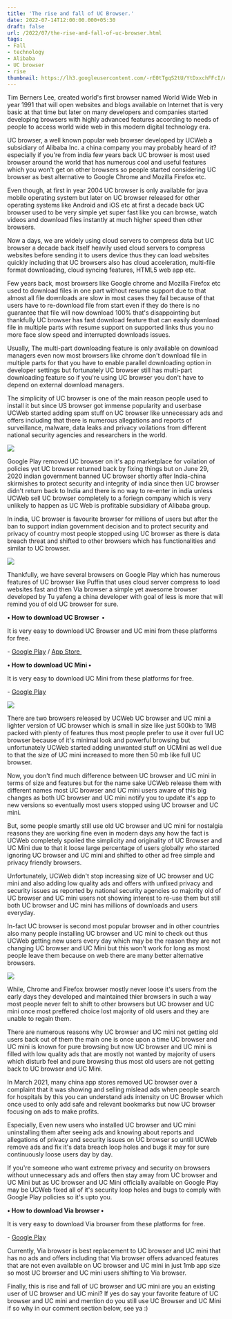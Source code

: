 ```yaml
---
title: 'The rise and fall of UC Browser.'
date: 2022-07-14T12:00:00.000+05:30
draft: false
url: /2022/07/the-rise-and-fall-of-uc-browser.html
tags: 
- Fall
- technology
- Alibaba
- UC browser
- rise
thumbnail: https://lh3.googleusercontent.com/-rE0tTgqS2tU/YtDxxchFFcI/AAAAAAAAMdQ/Oo-miuej2n8b0wFSEfl2IVBF7OYbZiDYQCNcBGAsYHQ/s1600/1657860538526498-0.png
---
```


  

  

Tim Berners Lee, created world's first browser named World Wide Web in year 1991 that will open websites and blogs available on Internet that is very basic at that time but later on many developers and companies started developing browsers with highly advanced features according to needs of people to access world wide web in this modern digital technology era.

  

UC browser, a well known popular web browser developed by UCWeb a subsidiary of Alibaba Inc. a china company you may probably heard of it? especially if you're from india few years back UC browser is most used browser around the world that has numerous cool and useful features which you won't get on other browsers so people started considering UC browser as best alternative to Google Chrome and Mozilla Firefox etc.

  

Even though, at first in year 2004 UC browser is only available for java mobile operating system but later on UC browser released for other operating systems like Android and iOS etc at first a decade back UC browser used to be very simple yet super fast like you can browse, watch videos and download files instantly at much higher speed then other browsers.

  

Now a days, we are widely using cloud servers to compress data but UC browser a decade back itself heavily used cloud servers to compress websites before sending it to users device thus they can load websites quickly including that UC browsers also has cloud acceleration, multi-file format downloading, cloud syncing features, HTML5 web app etc.

  

Few years back, most browsers like Google chrome and Mozilla Firefox etc used to download files in one part without resume support due to that almost all file downloads are slow in most cases they fail because of that users have to re-download file from start even if they do there is no guarantee that file will now download 100% that's disappointing but thankfully UC browser has fast download feature that can easily download file in multiple parts with resume support on supported links thus you no more face slow speed and interrupted downloads issues.

  

Usually, The multi-part downloading feature is only available on download managers even now most browsers like chrome don't download file in multiple parts for that you have to enable parallel downloading option in developer settings but fortunately UC browser still has multi-part downloading feature so if you're using UC browser you don't have to depend on external download managers.

  

The simplicity of UC browser is one of the main reason people used to install it but since US browser got immense popularity and userbase UCWeb started adding spam stuff on UC browser like unnecessary ads and offers including that there is numerous allegations and reports of surveillance, malware, data leaks and privacy voilations from different national security agencies and researchers in the world.

  

 ![](https://lh3.googleusercontent.com/-1_2DI1Wa1O0/YtESWhz5jJI/AAAAAAAAMdk/K5bFfYNnQx4hl0xsBLAYhO7_PW-xqZZYACNcBGAsYHQ/s1600/1657868885937428-0.png) 

  

  

Google Play removed UC browser on it's app marketplace for voilation of policies yet UC browser returned back by fixing things but on June 29, 2020 indian government banned UC browser shortly after India-china skirmishes to protect security and integrity of india since then UC browser didn't return back to India and there is no way to re-enter in india unless UCWeb sell UC browser completely to a foriegn company which is very unlikely to happen as UC Web is profitable subsidiary of Alibaba group.

  

In india, UC browser is favourite browser for millions of users but after the ban to support indian government decision and to protect security and privacy of country most people stopped using UC browser as there is data breach threat and shifted to other browsers which has functionalities and similar to UC browser.

  

 ![](https://lh3.googleusercontent.com/-7bIlBxOtzgc/YtESVquzITI/AAAAAAAAMdg/JYPKgHIJVSUy2N-PmWlfUFMiGLYNVxx_ACNcBGAsYHQ/s1600/1657868881719265-1.png) 

  

  

Thankfully, we have several browsers on Google Play which has numerous features of UC browser like Puffin that uses cloud server compress to load websites fast and then Via browser a simple yet awesome browser developed by Tu yafeng a china developer with goal of less is more that will remind you of old UC browser for sure.

  

**• How to download UC Browser  •**

  

It is very easy to download UC Browser and UC mini from these platforms for free.

  

\- [Google Play](https://play.google.com/store/apps/details?id=com.UCMobile.intl&hl=en_AU&gl=US&referrer=utm_source=google&utm_medium=organic&utm_term=uc+browser+google+play) / [App Store ](https://apps.apple.com/us/app/u-c-browser/id1615331987)

  

**• How to download UC Mini •**

  

It is very easy to download UC Mini from these platforms for free.

  

\- [Google Play](https://play.google.com/store/apps/details?id=com.uc.browser.en&hl=en_US&gl=US&referrer=utm_source=google&utm_medium=organic&utm_term=uc+browser+google+play&pcampaignid=APPU_1_8g_RYoLWMZquptQP3pWlkAE) 

  

 ![](https://lh3.googleusercontent.com/-VnbbqKjfAqM/YtESUlcye6I/AAAAAAAAMdc/iUJPadfYl585QMvJUdjhKQXGSLXA5dLcQCNcBGAsYHQ/s1600/1657868877389584-2.png) 

  

  

There are two browsers released by UCWeb UC browser and UC mini a lighter version of UC browser which is small in size like just 500kb to 1MB packed with plenty of features thus most people prefer to use it over full UC browser because of it's minimal look and powerful browsing but unfortunately UCWeb started adding unwanted stuff on UCMini as well due to that the size of UC mini increased to more then 50 mb like full UC browser.

  

Now, you don't find much difference between UC browser and UC mini in terms of size and features but for the name sake UCWeb release them with different names most UC browser and UC mini users aware of this big changes as both UC browser and UC mini notify you to update it's app to new versions so eventually most users stopped using UC browser and UC mini.

  

But, some people smartly still use old UC browser and UC mini for nostalgia reasons they are working fine even in modern days any how the fact is UCWeb completely spoiled the simplicity and originality of UC Browser and UC Mini due to that it loose large percentage of users globally who started ignoring UC browser and UC mini and shifted to other ad free simple and privacy friendly browsers.

  

Unfortunately, UCWeb didn't stop increasing size of UC browser and UC mini and also adding low quality ads and offers with unfixed privacy and security issues as reported by national security agencies so majority old of UC browser and UC mini users not showing interest to re-use them but still both UC browser and UC mini has millions of downloads and users everyday.

  

In-fact UC browser is second most popular browser and in other countries also many people installing UC browser and UC mini to check out thus UCWeb getting new users every day which may be the reason they are not changing UC browser and UC Mini but this won't work for long as most people leave them because on web there are many better alternative browsers.

  

 ![](https://lh3.googleusercontent.com/-m_idXg8fVNs/YtESTqnUDBI/AAAAAAAAMdY/3qp4nNxh8eUngM1dKird8EvLAQPvL2a8gCNcBGAsYHQ/s1600/1657868871668653-3.png) 

  

  

While, Chrome and Firefox browser mostly never loose it's users from the early days they developed and maintained thier browsers in such a way most people never felt to shift to other browsers but UC browser and UC mini once most preffered choice lost majority of old users and they are unable to regain them.

  

There are numerous reasons why UC browser and UC mini not getting old users back out of them the main one is once upon a time UC browser and UC mini is known for pure browsing but now UC browser and UC mini is filled with low quality ads that are mostly not wanted by majority of users which disturb feel and pure browsing thus most old users are not getting back to UC browser and UC Mini.

  

In March 2021, many china app stores removed UC browser over a complaint that it was showing and selling mislead ads when people search for hospitals by this you can understand ads intensity on UC Browser which once used to only add safe and relevant bookmarks but now UC browser focusing on ads to make profits.

  

Especially, Even new users who installed UC browser and UC mini uninstalling them after seeing ads and knowing about reports and allegations of privacy and security issues on UC browser so untill UCWeb remove ads and fix it's data breach loop holes and bugs it may for sure continuously loose users day by day.

  

If you're someone who want extreme privacy and security on browsers without unnecessary ads and offers then stay away from UC browser and UC Mini but as UC browser and UC Mini officially available on Google Play may be UCWeb fixed all of it's security loop holes and bugs to comply with Google Play policies so it's upto you.

  

**• How to download Via browser •**

  

It is very easy to download Via browser from these platforms for free.

  

\- [Google Play](https://play.google.com/store/apps/details?id=mark.via.gp)

  

Currently, Via browser is best replacement to UC browser and UC mini that has no ads and offers including that Via browser offers advanced features that are not even available on UC browser and UC mini in just 1mb app size so most UC browser and UC mini users shifting to Via browser.

  

Finally, this is rise and fall of UC browser and UC mini are you an existing user of UC browser and UC mini? If yes do say your favorite feature of UC browser and UC mini and mention do you still use UC Browser and UC Mini if so why in our comment section below, see ya :)